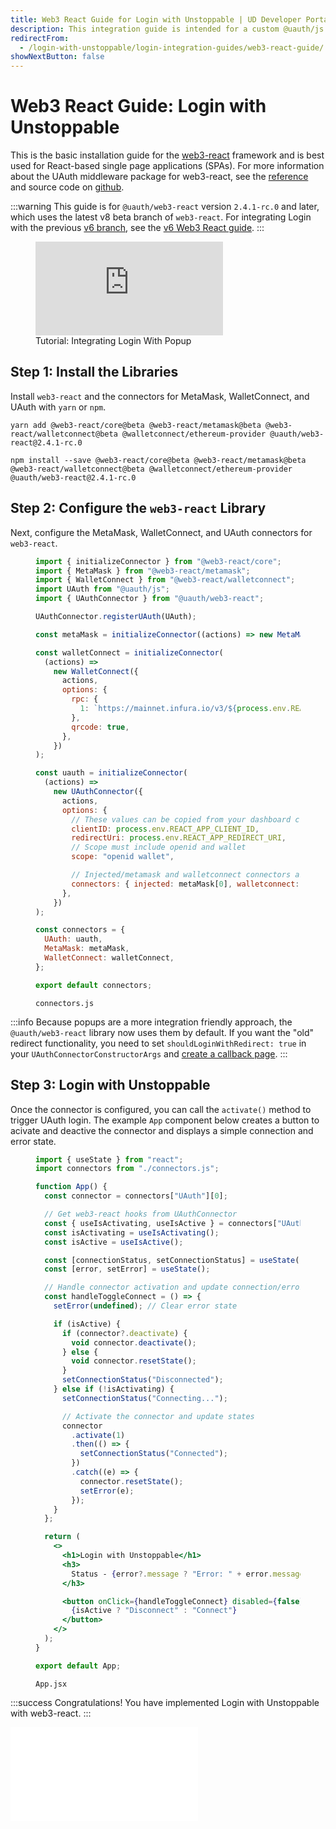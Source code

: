 ```yaml
---
title: Web3 React Guide for Login with Unstoppable | UD Developer Portal
description: This integration guide is intended for a custom @uauth/js integration, with ethereum provider, using web3 react library.
redirectFrom:
  - /login-with-unstoppable/login-integration-guides/web3-react-guide/
showNextButton: false
---
```


# Web3 React Guide: Login with Unstoppable

This is the basic installation guide for the [web3-react](https://github.com/Uniswap/web3-react/) framework and is best used for React-based single page applications (SPAs). For more information about the UAuth middleware package for web3-react, see the [reference](/identity/sdk-and-libraries/web3-react.md) and source code on [github](https://github.com/unstoppabledomains/uauth/tree/main/packages/web3-react).

:::warning
This guide is for `@uauth/web3-react` version `2.4.1-rc.0` and later, which uses the latest v8 beta branch of `web3-react`. For integrating Login with the previous [v6 branch](https://github.com/Uniswap/web3-react/tree/v6), see the [v6 Web3 React guide](/identity/quickstart/other-integration-paths/web3-react-v6.md).
:::

<figure>
<div class="video-container">
<iframe src="https://www.youtube.com/embed/kPxlUe0gAjI" title="YouTube video player" frameborder="0" allow="accelerometer; autoplay; clipboard-write; encrypted-media; gyroscope; picture-in-picture; web-share" allowfullscreen></iframe>
</div>
<figcaption>Tutorial: Integrating Login With Popup</figcation>
</figure>

## Step 1: Install the Libraries

Install `web3-react` and the connectors for MetaMask, WalletConnect, and UAuth with `yarn` or `npm`.

```shell yarn
yarn add @web3-react/core@beta @web3-react/metamask@beta @web3-react/walletconnect@beta @walletconnect/ethereum-provider @uauth/web3-react@2.4.1-rc.0
```

```shell npm
npm install --save @web3-react/core@beta @web3-react/metamask@beta @web3-react/walletconnect@beta @walletconnect/ethereum-provider @uauth/web3-react@2.4.1-rc.0
```

## Step 2: Configure the `web3-react` Library

Next, configure the MetaMask, WalletConnect, and UAuth connectors for `web3-react`.

<figure>

```javascript
import { initializeConnector } from "@web3-react/core";
import { MetaMask } from "@web3-react/metamask";
import { WalletConnect } from "@web3-react/walletconnect";
import UAuth from "@uauth/js";
import { UAuthConnector } from "@uauth/web3-react";

UAuthConnector.registerUAuth(UAuth);

const metaMask = initializeConnector((actions) => new MetaMask({ actions }));

const walletConnect = initializeConnector(
  (actions) =>
    new WalletConnect({
      actions,
      options: {
        rpc: {
          1: `https://mainnet.infura.io/v3/${process.env.REACT_APP_INFURA_ID}`,
        },
        qrcode: true,
      },
    })
);

const uauth = initializeConnector(
  (actions) =>
    new UAuthConnector({
      actions,
      options: {
        // These values can be copied from your dashboard client configuration
        clientID: process.env.REACT_APP_CLIENT_ID,
        redirectUri: process.env.REACT_APP_REDIRECT_URI,
        // Scope must include openid and wallet
        scope: "openid wallet",

        // Injected/metamask and walletconnect connectors are required
        connectors: { injected: metaMask[0], walletconnect: walletConnect[0] },
      },
    })
);

const connectors = {
  UAuth: uauth,
  MetaMask: metaMask,
  WalletConnect: walletConnect,
};

export default connectors;
```

<figcaption> <code>connectors.js</code> </figcaption>
</figure>

:::info
Because popups are a more integration friendly approach, the `@uauth/web3-react` library now uses them by default. If you want the "old" redirect functionality, you need to set `shouldLoginWithRedirect: true` in your `UAuthConnectorConstructorArgs` and [create a callback page](/identity/sdk-and-libraries/web3-react.md#optionsshouldloginwithredirect).
:::

## Step 3: Login with Unstoppable

Once the connector is configured, you can call the `activate()` method to trigger UAuth login. The example `App` component below creates a button to acivate and deactive the connector and displays a simple connection and error state.

<figure>

```jsx
import { useState } from "react";
import connectors from "./connectors.js";

function App() {
  const connector = connectors["UAuth"][0];

  // Get web3-react hooks from UAuthConnector
  const { useIsActivating, useIsActive } = connectors["UAuth"][1];
  const isActivating = useIsActivating();
  const isActive = useIsActive();

  const [connectionStatus, setConnectionStatus] = useState("Disconnected");
  const [error, setError] = useState();

  // Handle connector activation and update connection/error state
  const handleToggleConnect = () => {
    setError(undefined); // Clear error state

    if (isActive) {
      if (connector?.deactivate) {
        void connector.deactivate();
      } else {
        void connector.resetState();
      }
      setConnectionStatus("Disconnected");
    } else if (!isActivating) {
      setConnectionStatus("Connecting...");

      // Activate the connector and update states
      connector
        .activate(1)
        .then(() => {
          setConnectionStatus("Connected");
        })
        .catch((e) => {
          connector.resetState();
          setError(e);
        });
    }
  };

  return (
    <>
      <h1>Login with Unstoppable</h1>
      <h3>
        Status - {error?.message ? "Error: " + error.message : connectionStatus}
      </h3>

      <button onClick={handleToggleConnect} disabled={false}>
        {isActive ? "Disconnect" : "Connect"}
      </button>
    </>
  );
}

export default App;
```

<figcaption> <code>App.jsx</code> </figcaption>
</figure>

:::success Congratulations!
You have implemented Login with Unstoppable with web3-react.
:::

<embed src="/snippets/_login-paths-next.md" />
